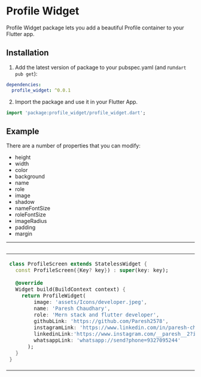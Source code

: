 

# Profile Widget

Profile Widget package lets you add a beautiful Profile container to your Flutter app.

## Installation

1. Add the latest version of package to your pubspec.yaml (and run`dart pub get`):
```yaml
dependencies:
  profile_widget: ^0.0.1
```
2. Import the package and use it in your Flutter App.
```dart
import 'package:profile_widget/profile_widget.dart';
```

## Example
There are a number of properties that you can modify:

- height
- width
- color
- background
- name
- role
- image
- shadow
- nameFontSize
- roleFontSize
- imageRadius
- padding
- margin

<hr>

<table>
<tr>
<td>

```dart
class ProfileScreen extends StatelessWidget {  
  const ProfileScreen({Key? key}) : super(key: key);  
  
  @override  
  Widget build(BuildContext context) {  
    return ProfileWidget(
        image: 'assets/Icons/developer.jpeg',
        name: 'Paresh Chaudhary',
        role: 'Mern stack and flutter developer',
        githubLink: 'https://github.com/Paresh2578',
        instagramLink: 'https://www.linkedin.com/in/paresh-chaudhary-90b68224b',
        linkedinLink:'https://www.instagram.com/__paresh__2?igsh=OXZod2JkYXRhbHZ6' ,
        whatsappLink: 'whatsapp://send?phone=9327095244'
      );  
  }  
}
```

</td>

<img  src="https://i.ibb.co/9pz49nz/profile-Widget.png"  alt="">

</tr>
</table>

